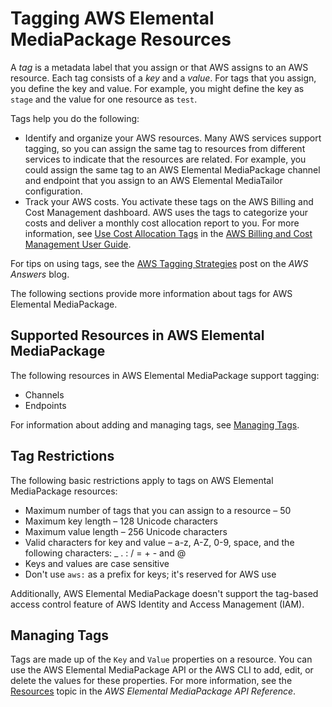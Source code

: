 # Tagging AWS Elemental MediaPackage Resources<a name="tagging"></a>

A *tag* is a metadata label that you assign or that AWS assigns to an AWS resource\. Each tag consists of a *key* and a *value*\. For tags that you assign, you define the key and value\. For example, you might define the key as `stage` and the value for one resource as `test`\.

Tags help you do the following:
+ Identify and organize your AWS resources\. Many AWS services support tagging, so you can assign the same tag to resources from different services to indicate that the resources are related\. For example, you could assign the same tag to an AWS Elemental MediaPackage channel and endpoint that you assign to an AWS Elemental MediaTailor configuration\.
+ Track your AWS costs\. You activate these tags on the AWS Billing and Cost Management dashboard\. AWS uses the tags to categorize your costs and deliver a monthly cost allocation report to you\. For more information, see [Use Cost Allocation Tags](https://docs.aws.amazon.com/awsaccountbilling/latest/aboutv2/cost-alloc-tags.html) in the [AWS Billing and Cost Management User Guide](https://docs.aws.amazon.com/awsaccountbilling/latest/aboutv2/)\.

For tips on using tags, see the [AWS Tagging Strategies](https://aws.amazon.com/answers/account-management/aws-tagging-strategies/) post on the *AWS Answers* blog\. 

The following sections provide more information about tags for AWS Elemental MediaPackage\.

## Supported Resources in AWS Elemental MediaPackage<a name="supported-resources"></a>

The following resources in AWS Elemental MediaPackage support tagging: 
+ Channels
+ Endpoints

For information about adding and managing tags, see [Managing Tags](#tagging-add-edit-delete)\.

## Tag Restrictions<a name="tagging-restrictions"></a>

The following basic restrictions apply to tags on AWS Elemental MediaPackage resources:
+ Maximum number of tags that you can assign to a resource – 50 
+ Maximum key length – 128 Unicode characters 
+ Maximum value length – 256 Unicode characters 
+ Valid characters for key and value – a\-z, A\-Z, 0\-9, space, and the following characters: \_ \. : / = \+ \- and @
+ Keys and values are case sensitive
+ Don't use `aws:` as a prefix for keys; it's reserved for AWS use

Additionally, AWS Elemental MediaPackage doesn't support the tag\-based access control feature of AWS Identity and Access Management \(IAM\)\. 

## Managing Tags<a name="tagging-add-edit-delete"></a>

Tags are made up of the `Key` and `Value` properties on a resource\. You can use the AWS Elemental MediaPackage API or the AWS CLI to add, edit, or delete the values for these properties\. For more information, see the [Resources](https://docs.aws.amazon.com/mediapackage/latest/apireference/resources.html) topic in the *AWS Elemental MediaPackage API Reference*\.